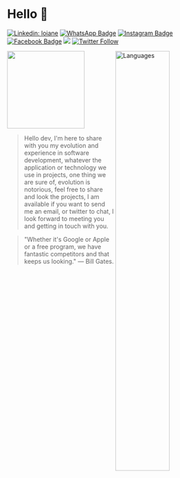 # Hello 👋

[![Linkedin: loiane](https://img.shields.io/badge/-Linkedin-blue?style=flat-square&logo=Linkedin&logoColor=white&link=https://www.linkedin.com/in/mateus-macedo-937a32163/)](https://www.linkedin.com/in/mateus-macedo-937a32163/)
[![WhatsApp Badge](https://img.shields.io/badge/-WhatsApp-26B03D?style=flat-square&logo=WhatsApp&logoColor=white&link=https://api.whatsapp.com/send?phone=5511964249895)](https://api.whatsapp.com/send?phone=+5511964249895)
[![Instagram Badge](https://img.shields.io/badge/-Instagram-C13584?style=flat-square&labelColor=C13584&logo=instagram&logoColor=white&link=https://www.instagram.com/mateusmaacedo/)](https://www.instagram.com/mateusmaacedo/)
[![Facebook Badge](https://img.shields.io/badge/-Facebook-blue?style=flat-square&labelColor=blue&logo=facebook&logoColor=white&link=https://www.facebook.com/mateus.soouza.902/)](https://www.facebook.com/mateus.soouza.902/)
 <a href="https://MateusMaceedo.github.io/online-cv/"><img src="https://img.shields.io/badge/My%20online%20curriculum-0077B5.svg"></a>
[![Twitter Follow](https://img.shields.io/twitter/follow/mateus_macedoo?style=social)](https://twitter.com/mateus_macedoo)

<div>
  <img height="180em" src="https://github-readme-stats.vercel.app/api?username=MateusMaceedo&show_icons=true&theme=algolia&include_all_commits=true&count_private=true"/>
  <img width="50%" align="right" src="https://github-readme-stats.vercel.app/api/wakatime?username=mateus_maceedo" alt="Languages" />
</div>

<!--
**MateusMaceedo/MateusMaceedo** is a ✨ _special_ ✨ repository because its `README.md` (this file) appears on your GitHub profile.

Here are some ideas to get you started:

- 🔭 I’m currently working on ...
- 🌱 I’m currently learning ...
- 👯 I’m looking to collaborate on ...
- 🤔 I’m looking for help with ...
- 💬 Ask me about ...
- 📫 How to reach me: ...
- 😄 Pronouns: ...,
- ⚡ Fun fact: ...
-->

>Hello dev, I'm here to share with you my evolution and experience in software development, whatever the application or technology we use in projects, one thing we are sure of, evolution is notorious, feel free to share and look the projects, I am available if you want to send me an email, or twitter to chat, I look forward to meeting you and getting in touch with you.

> "Whether it's Google or Apple or a free program, we have fantastic competitors and that keeps us looking."
> ― Bill Gates.



